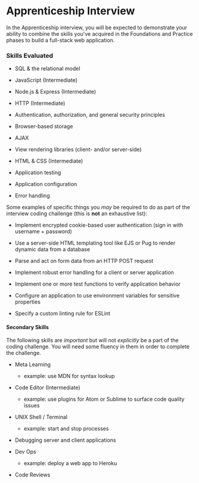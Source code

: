 # Apprenticeship Interview

In the Apprenticeship interview, you will be expected to demonstrate your ability to combine the skills you've acquired in the Foundations and Practice phases to build a full-stack web application.

### Skills Evaluated

* SQL & the relational model

* JavaScript (Intermediate)

* Node.js & Express (Intermediate)

* HTTP (Intermediate)

* Authentication, authorization, and general security principles

* Browser-based storage

* AJAX

* View rendering libraries (client- and/or server-side)

* HTML & CSS (Intermediate)

* Application testing

* Application configuration

* Error handling

Some examples of specific things you _may_ be required to do as part of the interview coding challenge \(this is **not** an exhaustive list\):

* Implement encrypted cookie-based user authentication \(sign in with username + password\)

* Use a server-side HTML templating tool like EJS or Pug to render dynamic data from a database

* Parse and act on form data from an HTTP POST request

* Implement robust error handling for a client or server application

* Implement one or more test functions to verify application behavior

* Configure an application to use environment variables for sensitive properties

* Specify a custom linting rule for ESLint

#### Secondary Skills

The following skills are _important_ but will not _explicitly_ be a part of the coding challenge. You will need some fluency in them in order to complete the challenge.

- Meta Learning

  - example: use MDN for syntax lookup

- Code Editor (Intermediate)

  - example: use plugins for Atom or Sublime to surface code quality issues

- UNIX Shell / Terminal

  - example: start and stop processes

- Debugging server and client applications

* Dev Ops

  * example: deploy a web app to Heroku

* Code Reviews
